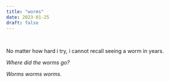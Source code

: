 ```yaml
---
title: "worms"
date: 2023-01-25
draft: false
---
```


&nbsp;

No matter how hard i try, i cannot recall seeing a worm in years.

*Where did the worms go?*

*Worms worms worms.*

&nbsp;